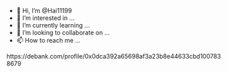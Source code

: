 - 👋 Hi, I’m @Hai11199
- 👀 I’m interested in ...
- 🌱 I’m currently learning ...
- 💞️ I’m looking to collaborate on ...
- 📫 How to reach me ...

<!---
Hai11199/Hai11199 is a ✨ special ✨ repository because its `README.md` (this file) appears on your GitHub profile.
You can click the Preview link to take a look at your changes.
--->https://debank.com/profile/0x0dca392a65698af3a23b8e44633cbd1007838679
